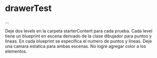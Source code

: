 # drawerTest
...

Deje dos levels en la carpeta starterContent para cada prueba.
Cada level tiene un blueprint en escena derivado de la clase dibujador para puntos y lineas.
En cada blueprint se especifica el numero de puntos y lineas.
Deje una camara estatica para ambas escenas.
No logre agregar color a los elementos.
